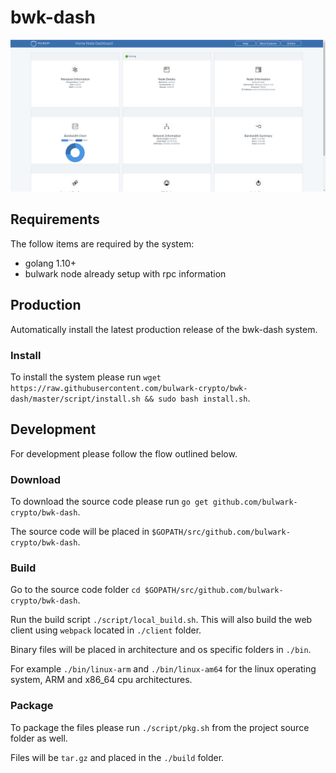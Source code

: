 # bwk-dash

![Bulwark Home Node Dashboard](/client/src/img/screenshot.png?raw=true "Bulwark Home Node Dashboard")

## Requirements
The follow items are required by the system:
- golang 1.10+
- bulwark node already setup with rpc information


## Production
Automatically install the latest production release of the bwk-dash system.

### Install
To install the system please run `wget https://raw.githubusercontent.com/bulwark-crypto/bwk-dash/master/script/install.sh && sudo bash install.sh`.


## Development
For development please follow the flow outlined below.

### Download
To download the source code please run `go get github.com/bulwark-crypto/bwk-dash`.  

The source code will be placed in `$GOPATH/src/github.com/bulwark-crypto/bwk-dash`.

### Build
Go to the source code folder `cd $GOPATH/src/github.com/bulwark-crypto/bwk-dash`.

Run the build script `./script/local_build.sh`.  This will also build the web client using `webpack` located in `./client` folder.

Binary files will be placed in architecture and os specific folders in `./bin`.  

For example `./bin/linux-arm` and `./bin/linux-am64` for the linux operating system, ARM and x86_64 cpu architectures.

### Package
To package the files please run `./script/pkg.sh` from the project source folder as well.

Files will be `tar.gz` and placed in the `./build` folder.
